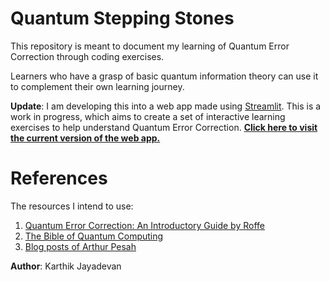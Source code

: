 # Quantum Stepping Stones

This repository is meant to document my learning of Quantum Error Correction through coding exercises.

Learners who have a grasp of basic quantum information theory can use it to complement their own learning journey.

**Update**:</b> I am developing this into a web app made using [Streamlit](https://streamlit.io/). This is a work in progress, which aims to create a  set of interactive learning exercises to help understand Quantum Error Correction. 
[**Click here to visit the current version of the web app.**](https://aquetzalcoatlus-quantum-stepping-stones-app-tyrl1b.streamlit.app/)

# References

The resources I intend to use:

1. [Quantum Error Correction: An Introductory Guide by Roffe](http://arxiv.org/abs/1907.11157)
2. [The Bible of Quantum Computing](https://www.cambridge.org/highereducation/books/quantum-computation-and-quantum-information/01E10196D0A682A6AEFFEA52D53BE9AE#overview)
3. [Blog posts of Arthur Pesah](https://arthurpesah.me/blog/2022-01-25-intro-qec-1/)

**Author**: Karthik Jayadevan